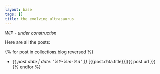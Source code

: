 ```yaml
---
layout: base
tags: []
title: the evolving ultrasaurus
---
```


*WIP - under construction*

Here are all the posts:

{% for post in collections.blog reversed %}
* *{{ post.date | date: "%Y-%m-%d" }}* [{{post.data.title}}]({{ post.url }})
{% endfor %}
